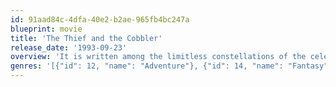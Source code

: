 ```yaml
---
id: 91aad84c-4dfa-40e2-b2ae-965fb4bc247a
blueprint: movie
title: 'The Thief and the Cobbler'
release_date: '1993-09-23'
overview: 'It is written among the limitless constellations of the celestial heavens, and  in the depths of the emerald seas, and upon every grain of sand in the vast  deserts, that the world which we see is an outward and visible dream, of an  inward and invisible reality ... Once upon a time there was a golden city. In  the center of the golden city, atop the tallest minaret, were three golden  balls. The ancients had prophesied that if the three golden balls were ever  taken away, harmony would yield to discord, and the city would fall to  destruction and death. But... the mystics had also foretold that the city might  be saved by the simplest soul with the smallest and simplest of things. In the  city there dwelt a lowly shoemaker, who was known as Tack the Cobbler. Also in  the city... existed a Thief, who shall be ... nameless.'
genres: '[{"id": 12, "name": "Adventure"}, {"id": 14, "name": "Fantasy"}, {"id": 16, "name": "Animation"}, {"id": 878, "name": "Science Fiction"}, {"id": 10751, "name": "Family"}]'
---
```

